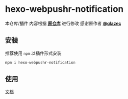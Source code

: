 # hexo-webpushr-notification
本仓库/插件 内容根据 **[原仓库](https://github.com/glazec/hexo-web-push-notification)** 进行修改
感谢原作者 **[@glazec](https://github.com/glazec)**

## 安装
推荐使用 `npm` 以插件形式安装
```bash
npm i hexo-webpushr-notification
```
## 使用
[文档](https://blog.ccknbc.cc/posts/hexo-webpushr-notification/)